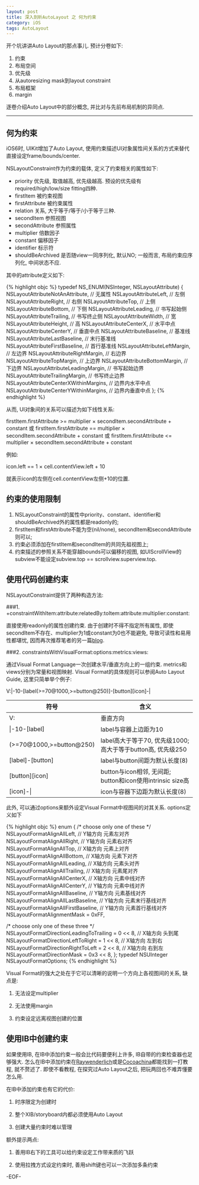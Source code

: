 ```yaml
---
layout: post
title: 深入剖析AutoLayout 之 何为约束
category: iOS
tags: AutoLayout
---
```


开个坑讲讲Auto Layout的那点事儿. 预计分卷如下:

  1. 约束
  2. 布局空间
  3. 优先级
  4. 从autoresizing mask到layout constraint
  5. 布局框架
  6. margin

逐卷介绍Auto Layout中的部分概念, 并比对与先前布局机制的异同点.

- - - 

## 何为约束

iOS6时, UIKit增加了Auto Layout, 使用约束描述UI对象属性间关系的方式来替代直接设定frame/bounds/center. 

NSLayoutConstraint作为约束的载体, 定义了约束相关的属性如下:

  - priority        优先级, 取值越高, 优先级越高. 预设的优先级有required/high/low/size fitting四种.
  - firstItem       被约束视图
  - firstAttribute  被约束属性 
  - relation        关系, 大于等于/等于/小于等于三种.
  - secondItem      参照视图
  - secondAttribute 参照属性
  - multiplier      倍数因子
  - constant        偏移因子
  - identifier      标示符
  - shouldBeArchived  是否随view一同序列化, 默认NO; 一般而言, 布局约束应序列化, 中间状态不应.

其中的attribute定义如下:

{% highlight objc %}
typedef NS_ENUM(NSInteger, NSLayoutAttribute) {
  NSLayoutAttributeNotAnAttribute,    // 无属性
    NSLayoutAttributeLeft,            // 左侧
    NSLayoutAttributeRight,           // 右侧
    NSLayoutAttributeTop,             // 上侧 
    NSLayoutAttributeBottom,          // 下侧
    NSLayoutAttributeLeading,         // 书写起始侧
    NSLayoutAttributeTrailing,        // 书写终止侧
    NSLayoutAttributeWidth,           // 宽
    NSLayoutAttributeHeight,          // 高
    NSLayoutAttributeCenterX,         // 水平中点
    NSLayoutAttributeCenterY,         // 垂直中点
    NSLayoutAttributeBaseline,        // 基准线
    NSLayoutAttributeLastBaseline,    // 末行基准线
    NSLayoutAttributeFirstBaseline,   // 首行基准线
    NSLayoutAttributeLeftMargin,      // 左边界
    NSLayoutAttributeRightMargin,     // 右边界
    NSLayoutAttributeTopMargin,       // 上边界
    NSLayoutAttributeBottomMargin,    // 下边界
    NSLayoutAttributeLeadingMargin,   // 书写起始边界
    NSLayoutAttributeTrailingMargin,  // 书写终止边界
    NSLayoutAttributeCenterXWithinMargins,  // 边界内水平中点
    NSLayoutAttributeCenterYWithinMargins,  // 边界内垂直中点
};
{% endhighlight %}

从而, UI对象间的关系可以描述为如下线性关系:

  firstItem.firstAttribute >= multiplier × secondItem.secondAttribute + constant
  或
  firstItem.firstAttribute == multiplier × secondItem.secondAttribute + constant
  或
  firstItem.firstAttribute <= multiplier × secondItem.secondAttribute + constant

例如:

  icon.left == 1 × cell.contentView.left + 10

就表示icon的左侧在cell.contentView左侧+10的位置.

## 约束的使用限制

  1. NSLayoutConstraint的属性中priority、constant、identifier和shouldBeArchived外的属性都是readonly的;
  2. firstItem和firstAttribute不能为空(nil/none), secondItem和secondAttribute则可以;
  3. 约束必须添加在firstItem和secondItem的共同先祖视图上;
  4. 约束描述的参照关系不能穿越bounds可以偏移的视图, 如UIScrollView的subview不能设定subview.top == scrollview.superview.top.

## 使用代码创建约束

NSLayoutConstraint提供了两种构造方法:

###1. +constraintWithItem:attribute:relatedBy:toItem:attribute:multiplier:constant:

直接使用readonly的属性创建约束. 由于创建时不得不指定所有属性, 即使secondItem不存在、multiplier为1或constant为0也不能避免, 导致可读性和易用性都堪忧, 因而再次推荐笔者的另一篇[blog](ios/2015/01/09/constraint_builder/).

###2. constraintsWithVisualFormat:options:metrics:views:

通过Visual Format Language一次创建水平/垂直方向上的一组约束. metrics和views分别为常量和视图映射. Visual Format的具体规则可以参阅Auto Layout Guide, 这里只简单举个例子:

V:\|-10-\[label(>=70@1000,>=button@250)\]-\[button\]\[icon\]-\|

符号 | 含义
------------------------|---------------------------------------------------------
V:                      | 垂直方向
\|-10-\[label\]         | label与容器上边距为10
(>=70@1000,>=button@250)| label高大于等于70, 优先级1000; 高大于等于button高, 优先级250
\[label\]-\[button\]    | label与button间距为默认长度(8)
\[button\]\[icon\]      | button与icon相邻, 无间距; button和icon使用intrinsic size高
\[icon\]-\|             | icon与容器下边距为默认长度(8)


此外, 可以通过options来额外设定Visual Format中视图间的对其关系. options定义如下

{% highlight objc %}
enum {
   /* choose only one of these */
   NSLayoutFormatAlignAllLeft,          // Y轴方向 元素左对齐
   NSLayoutFormatAlignAllRight,         // Y轴方向 元素右对齐
   NSLayoutFormatAlignAllTop,           // X轴方向 元素上对齐
   NSLayoutFormatAlignAllBottom,        // X轴方向 元素下对齐
   NSLayoutFormatAlignAllLeading,       // X轴方向 元素头对齐
   NSLayoutFormatAlignAllTrailing,      // X轴方向 元素尾对齐
   NSLayoutFormatAlignAllCenterX,       // X轴方向 元素中线对齐
   NSLayoutFormatAlignAllCenterY,       // Y轴方向 元素中线对齐
   NSLayoutFormatAlignAllBaseline,      // Y轴方向 元素基线对齐
   NSLayoutFormatAlignAllLastBaseline,  // Y轴方向 元素末行基线对齐
   NSLayoutFormatAlignAllFirstBaseline, // Y轴方向 元素首行基线对齐
   NSLayoutFormatAlignmentMask = 0xFF,

   /* choose only one of these three */
   NSLayoutFormatDirectionLeadingToTrailing = 0 << 8, // X轴方向 头到尾
   NSLayoutFormatDirectionLeftToRight = 1 << 8,       // X轴方向 左到右
   NSLayoutFormatDirectionRightToLeft = 2 << 8,       // X轴方向 右到左
   NSLayoutFormatDirectionMask = 0x3 << 8,
};
typedef NSUInteger NSLayoutFormatOptions;
{% endhighlight %}

Visual Format的强大之处在于它可以清晰的说明一个方向上各视图间的关系, 缺点是:

1. 无法设定multiplier 

2. 无法使用margin 

3. 约束设定远离视图创建的位置

## 使用IB中创建约束

如果使用IB, 在IB中添加约束一般会比代码要便利上许多, IB自带的约束检查器也足够强大. 怎么在IB中添加约束在[Raywenderlich](http://www.raywenderlich.com/)或是[Cocoachina](http://www.cocoachina.com/)都能找到一打教程, 就不赘述了. 即使不看教程, 在探究过Auto Layout之后, 把玩两回也不难弄懂要怎么用.

在IB中添加约束也有它的代价: 

1. 时序限定为创建时 

2. 整个XIB/storyboard内都必须使用Auto Layout 

3. 创建大量约束时难以管理

额外提示两点: 

1. 善用IB右下的工具可以给约束设定工作带来质的飞跃

2. 使用拉拽方式设定约束时, 善用shift键也可以一次添加多条约束

-EOF-

